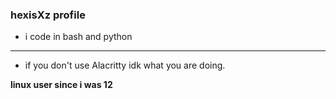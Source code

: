 ### hexisXz profile
- i code in bash and python 
----------------------------
- if you don't use Alacritty idk what you are doing.


                                                   
**linux user since i was 12**              
